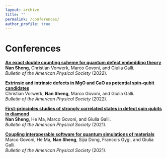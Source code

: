 ```yaml
---
layout: archive
title: ""
permalink: /conferences/
author_profile: true
---
```


<!-- {% if author.googlescholar %}
  You can also find my articles on <u><a href="{{author.googlescholar}}">my Google Scholar profile</a>.</u>
{% endif %}

{% include base_path %}

{% for post in site.publications reversed %}
  {% include archive-single.html %}
{% endfor %} -->

# Conferences
[**An exact double counting scheme for quantum defect embedding theory**](https://meetings.aps.org/Meeting/MAR22/Session/K46.4)<br> 
**Nan Sheng**, Christian Vorwerk, Marco Govoni, and Giulia Galli.<br>
*Bulletin of the American Physical Society* (2022).


[**Extrinsic and intrinsic defects in MgO and CaO as potential spin-qubit candidates**](https://meetings.aps.org/Meeting/MAR22/Session/T72.2)<br>
Christian Vorwerk, **Nan Sheng**, Marco Govoni, and Giulia Galli.<br>
*Bulletin of the American Physical Society* (2022).

[**First-principles studies of strongly correlated states in defect spin qubits in diamond**](https://meetings.aps.org/Meeting/MAR21/Session/V51.12)<br>
**Nan Sheng**, He Ma, Marco Govoni, and Giulia Galli.<br>
*Bulletin of the American Physical Society* (2021).

[**Coupling interoperable software for quantum simulations of materials**](https://meetings.aps.org/Meeting/MAR21/Session/S19.11)<br>
Marco Govoni, He Ma, **Nan Sheng**, Sijia Dong, Francois Gygi, and Giulia Galli.<br>
*Bulletin of the American Physical Society* (2021).

